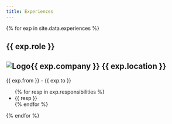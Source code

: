 ```yaml
---
title: Experiences
---
```


{% for exp in site.data.experiences %}
## {{ exp.role }}
<h2 class="company-name"><img src="{{ '/' | relative_url }}public/{{ exp.logo.name }}" alt="Logo" style="width: {{ exp.logo.width }};"/>{{ exp.company }} <span class="location"><i class="fa fa-map-marker"></i> {{ exp.location }}</span></h2>
<p class="post-date"><i class="fa fa-calendar"></i> {{ exp.from }} - {{ exp.to }}</p>
<ul style='text-align: justify;'>
    {% for resp in exp.responsibilities %}
    <li> 
        {{ resp }}
    </li>
    {% endfor %}
</ul>
{% endfor %}